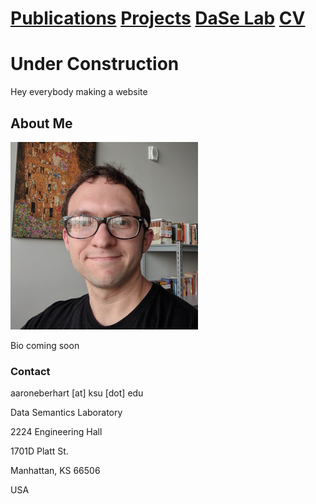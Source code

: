 # [Publications](papers.md) [Projects](projects.md) [DaSe Lab](https://daselab.cs.ksu.edu/) [CV](cv.md)

# Under Construction

Hey everybody making a website

## About Me

![Me](me.png)<!-- .element height="40%" width="40%" -->

Bio coming soon

### Contact

aaroneberhart \[at\] ksu \[dot\] edu

Data Semantics Laboratory

2224 Engineering Hall

1701D Platt St.

Manhattan, KS 66506

USA
